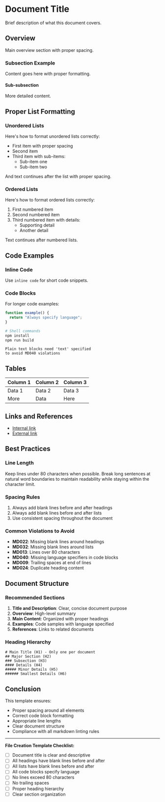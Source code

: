 # Document Title

Brief description of what this document covers.

## Overview

Main overview section with proper spacing.

### Subsection Example

Content goes here with proper formatting.

#### Sub-subsection

More detailed content.

## Proper List Formatting

### Unordered Lists

Here's how to format unordered lists correctly:

- First item with proper spacing
- Second item
- Third item with sub-items:
  - Sub-item one
  - Sub-item two

And text continues after the list with proper spacing.

### Ordered Lists

Here's how to format ordered lists correctly:

1. First numbered item
2. Second numbered item
3. Third numbered item with details:
   - Supporting detail
   - Another detail

Text continues after numbered lists.

## Code Examples

### Inline Code

Use `inline code` for short code snippets.

### Code Blocks

For longer code examples:

```javascript
function example() {
  return "Always specify language";
}
```

```bash
# Shell commands
npm install
npm run build
```

```text
Plain text blocks need 'text' specified
to avoid MD040 violations
```

## Tables

| Column 1 | Column 2 | Column 3 |
|----------|----------|----------|
| Data 1   | Data 2   | Data 3   |
| More     | Data     | Here     |

## Links and References

- [Internal link](./other-file.md)
- [External link](https://example.com)

## Best Practices

### Line Length

Keep lines under 80 characters when possible. Break long sentences
at natural word boundaries to maintain readability while staying
within the character limit.

### Spacing Rules

1. Always add blank lines before and after headings
2. Always add blank lines before and after lists
3. Use consistent spacing throughout the document

### Common Violations to Avoid

- **MD022**: Missing blank lines around headings
- **MD032**: Missing blank lines around lists
- **MD013**: Lines over 80 characters
- **MD040**: Missing language specifiers in code blocks
- **MD009**: Trailing spaces at end of lines
- **MD024**: Duplicate heading content

## Document Structure

### Recommended Sections

1. **Title and Description**: Clear, concise document purpose
2. **Overview**: High-level summary
3. **Main Content**: Organized with proper headings
4. **Examples**: Code samples with language specified
5. **References**: Links to related documents

### Heading Hierarchy

```text
# Main Title (H1) - Only one per document
## Major Section (H2)
### Subsection (H3)
#### Details (H4)
##### Minor Details (H5)
###### Smallest Details (H6)
```

## Conclusion

This template ensures:

- Proper spacing around all elements
- Correct code block formatting
- Appropriate line lengths
- Clear document structure
- Compliance with all markdown linting rules

---

**File Creation Template Checklist:**

- [ ] Document title is clear and descriptive
- [ ] All headings have blank lines before and after
- [ ] All lists have blank lines before and after
- [ ] All code blocks specify language
- [ ] No lines exceed 80 characters
- [ ] No trailing spaces
- [ ] Proper heading hierarchy
- [ ] Clear section organization
